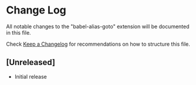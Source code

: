 # Change Log
All notable changes to the "babel-alias-goto" extension will be documented in this file.

Check [Keep a Changelog](http://keepachangelog.com/) for recommendations on how to structure this file.

## [Unreleased]
- Initial release
